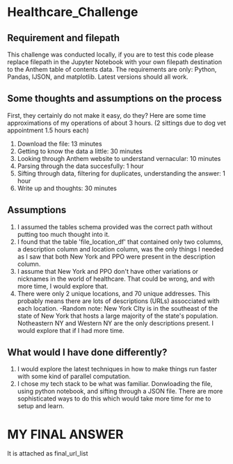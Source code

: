# Healthcare_Challenge

## Requirement and filepath
This challenge was conducted locally, if you are to test this code please replace filepath in the Jupyter Notebook with your own filepath destination to the Anthem table of contents data.
The requirements are only: Python, Pandas, IJSON, and matplotlib. Latest versions should all work. 

## Some thoughts and assumptions on the process
First, they certainly do not make it easy, do they? Here are some time approximations of my operations of about 3 hours. (2 sittings due to dog vet appointment 1.5 hours each)
1) Download the file: 13 minutes
2) Getting to know the data a little: 30 minutes
3) Looking through Anthem website to understand vernacular: 10 minutes
4) Parsing through the data succesfully: 1 hour
5) Sifting through data, filtering for duplicates, understanding the answer: 1 hour
6) Write up and thoughts: 30 minutes

## Assumptions
1) I assumed the tables schema provided was the correct path without putting too much thought into it.
2) I found that the table 'file_location_df' that contained only two columns, a description column and location column,  was the only things I needed as I saw that both New York and PPO were present in the description column.
3) I assume that New York and PPO don't have other variations or nicknames in the world of healthcare. That could be wrong, and with more time, I would explore that.
4) There were only 2 unique locations, and 70 unique addresses. This probably means there are lots of descriptions (URLs) assocciated with each location.
   -Random note: New York CIty is in the southeast of the state of New York that hosts a large majority of the state's population. Notheastern NY and Western NY are the only descriptions present. I would 
   explore that if I had more time.

## What would I have done differently?
1) I would explore the latest techniques in how to make things run faster with some kind of parallel computation.
2) I chose my tech stack to be what was familiar. Donwloading the file, using python notebook, and sifting through a JSON file. There are more sophisticated ways to do this which would take more time for me to setup and learn.

# MY FINAL ANSWER
It is attached as final_url_list

